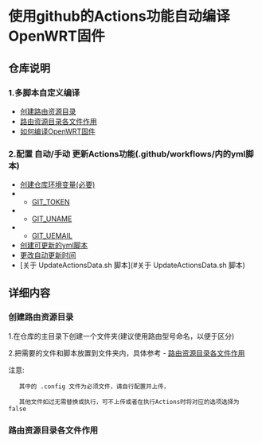 # 使用github的Actions功能自动编译OpenWRT固件

## 仓库说明
### 1.多脚本自定义编译
- [创建路由资源目录](#创建路由资源目录)
- [路由资源目录各文件作用](#路由资源目录各文件作用)
- [如何编译OpenWRT固件](#如何编译OpenWRT固件)

### 2.配置 自动/手动 更新Actions功能(.github/workflows/内的yml脚本)
- [创建仓库环境变量(必要)](#创建仓库环境变量)
- - [GIT_TOKEN](#GIT_TOKEN)
- - [GIT_UNAME](#GIT_UNAME)
- - [GIT_UEMAIL](#GIT_UEMAIL)
- [创建可更新的yml脚本](#创建可更新的yml脚本)
- [更改自动更新时间](#更改自动更新时间)
- [关于 UpdateActionsData.sh 脚本](#关于 UpdateActionsData.sh 脚本)

## 详细内容

### 创建路由资源目录
1.在仓库的主目录下创建一个文件夹(建议使用路由型号命名，以便于区分)

2.把需要的文件和脚本放置到文件夹内，具体参考 - [路由资源目录各文件作用](#路由资源目录各文件作用)

  注意:
  
       其中的 .config 文件为必须文件，请自行配置并上传，
  
       其他文件如过无需替换或执行，可不上传或者在执行Actions时将对应的选项选择为 false
  
### 路由资源目录各文件作用

